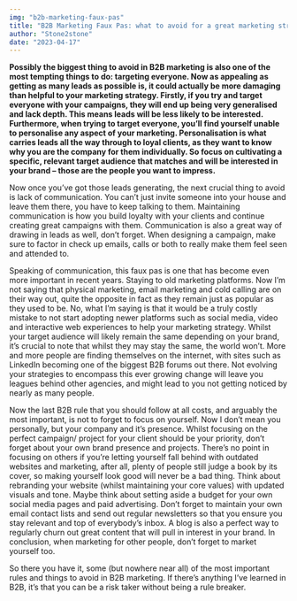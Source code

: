 ```yaml
---
img: "b2b-marketing-faux-pas"
title: "B2B Marketing Faux Pas: what to avoid for a great marketing strategy"
author: "Stone2stone"
date: "2023-04-17"
---
```


**Possibly the biggest thing to avoid in B2B marketing is also one of the most tempting things to do: targeting everyone. Now as appealing as getting as many leads as possible is, it could actually be more damaging than helpful to your marketing strategy. Firstly, if you try and target everyone with your campaigns, they will end up being very generalised and lack depth. This means leads will be less likely to be interested. Furthermore, when trying to target everyone, you’ll find yourself unable to personalise any aspect of your marketing. Personalisation is what carries leads all the way through to loyal clients, as they want to know why you are the company for them individually. So focus on cultivating a specific, relevant target audience that matches and will be interested in your brand – those are the people you want to impress.**

Now once you’ve got those leads generating, the next crucial thing to avoid is lack of communication. You can’t just invite someone into your house and leave them there, you have to keep talking to them. Maintaining communication is how you build loyalty with your clients and continue creating great campaigns with them. Communication is also a great way of drawing in leads as well, don’t forget. When designing a campaign, make sure to factor in check up emails, calls or both to really make them feel seen and attended to.

Speaking of communication, this faux pas is one that has become even more important in recent years. Staying to old marketing platforms. Now I’m not saying that physical marketing, email marketing and cold calling are on their way out, quite the opposite in fact as they remain just as popular as they used to be. No, what I’m saying is that it would be a truly costly mistake to not start adopting newer platforms such as social media, video and interactive web experiences to help your marketing strategy. Whilst your target audience will likely remain the same depending on your brand, it’s crucial to note that whilst they may stay the same, the world won’t. More and more people are finding themselves on the internet, with sites such as LinkedIn becoming one of the biggest B2B forums out there. Not evolving your strategies to encompass this ever growing change will leave you leagues behind other agencies, and might lead to you not getting noticed by nearly as many people.

Now the last B2B rule that you should follow at all costs, and arguably the most important, is not to forget to focus on yourself. Now I don’t mean you personally, but your company and it’s presence. Whilst focusing on the perfect campaign/ project for your client should be your priority, don’t forget about your own brand presence and projects. There’s no point in focusing on others if you’re letting yourself fall behind with outdated websites and marketing, after all, plenty of people still judge a book by its cover, so making yourself look good will never be a bad thing. Think about rebranding your website (whilst maintaining your core values) with updated visuals and tone. Maybe think about setting aside a budget for your own social media pages and paid advertising. Don’t forget to maintain your own email contact lists and send out regular newsletters so that you ensure you stay relevant and top of everybody’s inbox. A blog is also a perfect way to regularly churn out great content that will pull in interest in your brand. In conclusion, when marketing for other people, don’t forget to market yourself too.

So there you have it, some (but nowhere near all) of the most important rules and things to avoid in B2B marketing. If there’s anything I’ve learned in B2B, it’s that you can be a risk taker without being a rule breaker.
